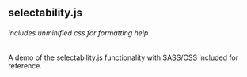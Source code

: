 ## selectability.js
###### includes unminified css for formatting help

A demo of the selectability.js functionality with SASS/CSS included for reference.
